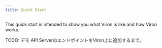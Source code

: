 ```yaml
---
title: Quick Start
---
```


This quick start is intended to show you what Viron is like and how Viron works.

TODO: デモ API ServerのエンドポイントをViron上に追加するまで。

